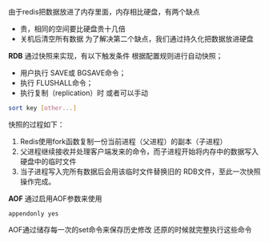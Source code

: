 由于redis把数据放进了内存里面，内存相比硬盘，有两个缺点
- 贵，相同的空间要比硬盘贵十几倍
- 关机后清空所有数据
为了解决第二个缺点，我们通过持久化把数据放进硬盘

**RDB**
通过快照来实现，有以下触发条件
 根据配置规则进行自动快照；
- 用户执行 SAVE或 BGSAVE命令；
- 执行 FLUSHALL命令；
- 执行复制（replication）时
或者可以手动
```bash
sort key [other...]
```

快照的过程如下：
1. Redis使用fork函数复制一份当前进程（父进程）的副本（子进程）
2. 父进程继续接收并处理客户端发来的命令，而子进程开始将内存中的数据写入硬盘中的临时文件
3. 当子进程写入完所有数据后会用该临时文件替换旧的 RDB文件，至此一次快照操作完成。

**AOF**
通过启用AOF参数来使用
```
appendonly yes
```
AOF通过储存每一次的set命令来保存历史修改
还原的时候就完整执行这些命令

